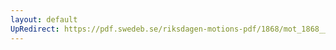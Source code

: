 ```yaml
---
layout: default
UpRedirect: https://pdf.swedeb.se/riksdagen-motions-pdf/1868/mot_1868__fk__00051/mot_1868__fk__00051_002.pdf
---
```

